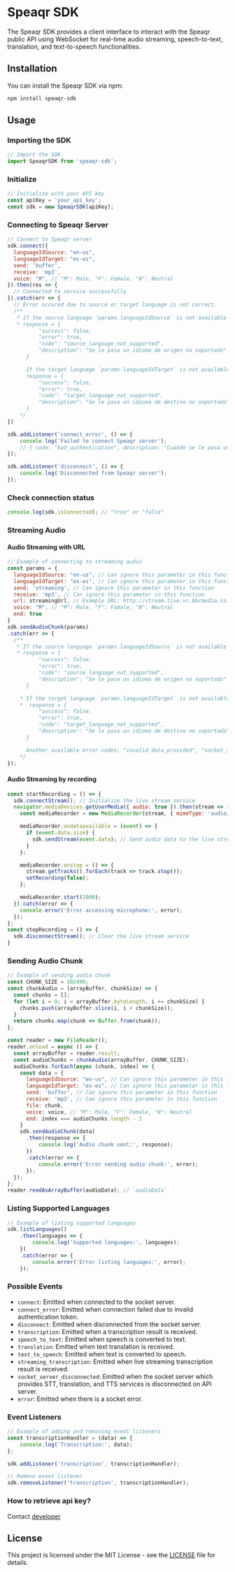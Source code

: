 # Speaqr SDK

The Speaqr SDK provides a client interface to interact with the Speaqr public API using WebSocket for real-time audio streaming, speech-to-text, translation, and text-to-speech functionalities.

## Installation

You can install the Speaqr SDK via npm:

```bash
npm install speaqr-sdk
```

## Usage

### Importing the SDK

```javascript
// Import the SDK
import SpeaqrSDK from 'speaqr-sdk';
```

### Initialize
```javascript
// Initialize with your API key
const apiKey = 'your_api_key';
const sdk = new SpeaqrSDK(apiKey);
```

### Connecting to Speaqr Server
```javascript
// Connect to Speaqr server
sdk.connect({
  languageIdSource: "en-us",
  languageIdTarget: "es-es",
  send: 'buffer',
  receive: 'mp3',
  voice: "M", // "M": Male, "F": Female, "N": Neutral
}).then(res => {
  // Connected to service successfully
}).catch(err => {
  // Error occured due to source or target language is not correct.
  /**
   * If the source language `params.languageIdSource` is not available
   * response = {
          "success": false,
          "error": true,
          "code": "source_language_not_supported",
          "description": "Se le pasa un idioma de origen no soportado"
      }

      If the target language `params.languageIdTarget` is not available
      response = {
          "success": false,
          "error": true,
          "code": "target_language_not_supported",
          "description": "Se le pasa un idioma de destino no soportado"
      }
    */
})

sdk.addListener('connect_error', () => {
    console.log('Failed to connect Speaqr server');
    // { code: "bad_authentication", description: "Cuando se le pasa un apikey no válido" }
});

sdk.addListener('disconnect', () => {
    console.log('Disconnected from Speaqr server');
});
```

### Check connection status
```javascript
console.log(sdk.isConnected); // "true" or "false"
```

### Streaming Audio
#### Audio Streaming with URL
```javascript
// Example of connecting to streaming audio
const params = {
  languageIdSource: "en-us", // Can ignore this parameter in this function
  languageIdTarget: "es-es", // Can ignore this parameter in this function
  send: 'streaming', // Can ignore this parameter in this function
  receive: 'mp3', // Can ignore this parameter in this function
  url: streamingUrl, // Example URL: http://stream.live.vc.bbcmedia.co.uk/bbc_world_service
  voice: "M", // "M": Male, "F": Female, "N": Neutral
  end: true
}
sdk.sendAudioChunk(params)
.catch(err => {
  /**
   * If the source language `params.languageIdSource` is not available
   * response = {
          "success": false,
          "error": true,
          "code": "source_language_not_supported",
          "description": "Se le pasa un idioma de origen no soportado"
      }

    * If the target language `params.languageIdTarget` is not available
    *  response = {
          "success": false,
          "error": true,
          "code": "target_language_not_supported",
          "description": "Se le pasa un idioma de destino no soportado"
      }

      Another available error codes: "invalid_data_provided", "socket_server_not_connected", "processing_failed"
    */
});
```

#### Audio Streaming by recording
```javascript
const startRecording = () => {
  sdk.connectStream(); // Initialize the live stream service
  navigator.mediaDevices.getUserMedia({ audio: true }).then(stream => {
    const mediaRecorder = new MediaRecorder(stream, { mimeType: 'audio/webm' });

    mediaRecorder.ondataavailable = (event) => {
      if (event.data.size) {
        sdk.sendStream(event.data); // Send audio data to the live stream service
      }
    };

    mediaRecorder.onstop = () => {
      stream.getTracks().forEach(track => track.stop());
      setRecording(false);
    };

    mediaRecorder.start(1000);
  }).catch(error => {
    console.error('Error accessing microphone:', error);
  });
};
const stopRecording = () => {
  sdk.disconnectStream(); // Clear the live stream service
}
```

### Sending Audio Chunk

```javascript
// Example of sending audio chunk
const CHUNK_SIZE = 102400;
const chunkAudio = (arrayBuffer, chunkSize) => {
  const chunks = [];
  for (let i = 0; i < arrayBuffer.byteLength; i += chunkSize) {
    chunks.push(arrayBuffer.slice(i, i + chunkSize));
  }
  return chunks.map(chunk => Buffer.from(chunk));
};

const reader = new FileReader();
reader.onload = async () => {
  const arrayBuffer = reader.result;
  const audioChunks = chunkAudio(arrayBuffer, CHUNK_SIZE);
  audioChunks.forEach(async (chunk, index) => {
    const data = {
      languageIdSource: "en-us", // Can ignore this parameter in this function
      languageIdTarget: "es-es", // Can ignore this parameter in this function
      send: 'buffer', // Can ignore this parameter in this function
      receive: 'mp3', // Can ignore this parameter in this function
      file: chunk,
      voice: voice, // "M": Male, "F": Female, "N": Neutral
      end: index === audioChunks.length - 1
    }
    sdk.sendAudioChunk(data)
      .then(response => {
          console.log('Audio chunk sent:', response);
      })
      .catch(error => {
          console.error('Error sending audio chunk:', error);
      });
  });
};
reader.readAsArrayBuffer(audioData); // `audioData`
```

### Listing Supported Languages

```javascript
// Example of listing supported languages
sdk.listLanguages()
    .then(languages => {
        console.log('Supported languages:', languages);
    })
    .catch(error => {
        console.error('Error listing languages:', error);
    });
```

### Possible Events

- `connect`: Emitted when connected to the socket server.
- `connect_error`: Emitted when connection failed due to invalid authentication token.
- `disconnect`: Emitted when disconnected from the socket server.
- `transcription`: Emitted when a transcription result is received.
- `speech_to_text`: Emitted when speech is converted to text.
- `translation`: Emitted when text translation is received.
- `text_to_speech`: Emitted when text is converted to speech.
- `streaming_transcription`: Emitted when live streaming transcription result is received.
- `socket_server_disconnected`: Emitted when the socket server which provides STT, translation, and TTS services is disconnected on API server.
- `error`: Emitted when there is a socket error.

### Event Listeners

```javascript
// Example of adding and removing event listeners
const transcriptionHandler = (data) => {
    console.log('Transcription:', data);
};

sdk.addListener('transcription', transcriptionHandler);

// Remove event listener
sdk.removeListener('transcription', transcriptionHandler);
```
### How to retrieve api key?
Contact [developer](mailto:lucianvalentin119@gmail.com)

## License

This project is licensed under the MIT License - see the [LICENSE](LICENSE) file for details.
